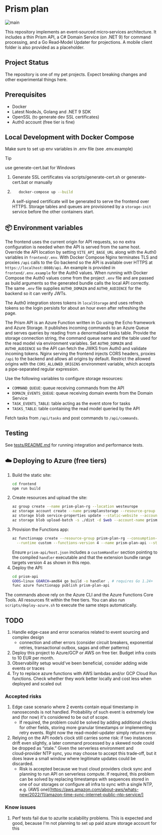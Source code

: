 # Prism plan
![main](https://github.com/MisterVVP/prism-plan/actions/workflows/ci.yml/badge.svg?branch=main)

This repository implements an event‑sourced micro‑services architecture.
It includes a thin Prism API, a C# Domain Service (on .NET 9) for command
processing, and a Go Read‑Model Updater for projections. A mobile client folder
is also provided as a placeholder.

## Project Status
The repository is one of my pet projects. Expect breaking changes and other experimental things here.

## Prerequisites
- Docker
- Latest NodeJs, Golang and .NET 9 SDK
- OpenSSL (to generate dev SSL certificates)
- Auth0 account (free tier is fine)

## Local Development with Docker Compose
Make sure to set up env variables in .env file (see .env.example)
> [!TIP]
> use generate-cert.bat for Windows

1. Generate SSL certificates via  scripts/generate-cert.sh or generate-cert.bat or manually
2. ```bash
      docker-compose up --build
   ```

   A self-signed certificate will be generated to serve the frontend over HTTPS. Storage tables and queues are provisioned by a `storage-init` service before the other containers start.

## 📦 Environment variables
The frontend uses the current origin for API requests, so no extra configuration is needed when the API is served from the same host. Override the API location by setting `VITE_API_BASE_URL` along with the Auth0 variables in `frontend/.env`. With Docker Compose Nginx terminates TLS and proxies `/api` calls to the Go backend so the API is available over HTTPS at `https://localhost:8080/api`.
An example is provided in `frontend/.env.example` for the Auth0 values.
When running with Docker Compose the Auth0 values come from the project `.env` file and are passed as build arguments so the generated bundle calls the local API correctly.
The same `.env` file supplies `AUTH0_DOMAIN` and `AUTH0_AUDIENCE` for the backend so it can verify JWTs.

The Auth0 integration stores tokens in `localStorage` and uses refresh tokens so
the login persists for about an hour even after refreshing the page.

The Prism API is an Azure Function written in Go using the Echo framework and Azure Storage. It publishes incoming commands to an Azure Queue and serves queries by reading from a denormalised tasks table. Provide the storage connection string, the command queue name and the table used for the read model via environment variables. Set `AUTH0_DOMAIN` and `AUTH0_AUDIENCE` so the API can fetch the JWKS from Auth0 and validate incoming tokens. Nginx serving the frontend injects CORS headers, proxies `/api` to the backend and allows all origins by default. Restrict the allowed origins with the `CORS_ALLOWED_ORIGINS` environment variable, which accepts a pipe-separated regular expression.

Use the following variables to configure storage resources:

- `COMMAND_QUEUE`: queue receiving commands from the API
- `DOMAIN_EVENTS_QUEUE`: queue receiving domain events from the Domain Service
- `TASK_EVENTS_TABLE`: table acting as the event store for tasks
- `TASKS_TABLE`: table containing the read model queried by the API

Fetch tasks from `/api/tasks` and post commands to `/api/commands`.

## Testing

See [tests/README.md](tests/README.md) for running integration and performance tests.

## ☁️ Deploying to Azure (free tiers)
1. Build the static site:
   ```bash
   cd frontend
   npm run build
   ```
2. Create resources and upload the site:
   ```bash
   az group create --name prism-plan-rg --location westeurope
   az storage account create --name prismplanstorage --resource-group prism-plan-rg --sku Standard_LRS
   az storage blob service-properties update --static-website --account-name prismplanstorage --index-document index.html
   az storage blob upload-batch -s ./dist -d $web --account-name prismplanstorage
   ```
3. Provision the Functions app:
   ```bash
   az functionapp create --resource-group prism-plan-rg --consumption-plan-location westeurope \
     --runtime custom --functions-version 4 --name prism-plan-api --storage-account prismplanstorage
   ```
   Ensure `prism-api/host.json` includes a `customHandler` section pointing to the compiled `handler` executable and that the extension bundle range targets version 4 as shown in this repo.
4. Deploy the API:
   ```bash
   cd prism-api
   GOOS=linux GOARCH=amd64 go build -o handler . # requires Go 1.24+
   func azure functionapp publish prism-plan-api
   ```

The commands above rely on the Azure CLI and the Azure Functions Core Tools. All resources fit within the free tiers.
You can also run `scripts/deploy-azure.sh` to execute the same steps automatically.

## TODO
1. Handle edge-case and error scenarios related to event sourcing and complex design
   - connection and other errors (consider circuit breakers, exponential retries, transactional outbox, sagas and other patterns)
2. Deploy this project to Azure/GCP or AWS on free tier. Budget infra costs to 10 EUR per month.
3. Observability setup would've been beneficial, consider adding wide events or traces
4. Try to replace azure functions with AWS lambdas and/or GCP Cloud Run functions. Check whether they work better locally and cost less when deployed and scaled out

### Accepted risks
1. Edge case scenario where 2 events contain equal timestamp in nanoseconds is not handled. Probability of such event is extremely low and (for now) it's considered to be out of scope.
   - If required, the problem could be solved by adding additional checks for other fields, storing more granular timestamps or implementing retry events. Right now the read-model-updater simply returns error.
2. Relying on the API node’s clock still carries some risk: if two instances drift even slightly, a later command processed by a skewed node could be dropped as “stale.” Given the serverless environment and cloud‑provider NTP sync, you may choose to accept this trade‑off, but it does leave a small window where legitimate updates could be discarded.
   - Risk is accepted because we trust cloud providers clock sync and planning to run API on serverless compute. If required, this problem can be solved by replacing timestamps with sequences stored in one of our storages or configure all infra to sync with a single NTP, e.g. (AWS one)[https://aws.amazon.com/about-aws/whats-new/2022/11/amazon-time-sync-internet-public-ntp-service/]

### Know issues
1. Perf tests fail due to azurite scalability problems. This is expected and good, because I'm not planning to set up paid azure storage account for this